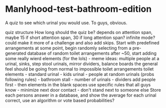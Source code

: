 # Manlyhood-test-bathroom-edition
A quiz to see which urinal you would use. To guys, obvious.

quiz structure
How long should the quiz be? depends on attention span, maybe 15 if short attention span, 30 if long attention span? infinite mode?
could make it more of a challenge and also add skips.
Start with predefined arrangements
at some point, begin randomly selecting from a pre-generated database of random toilet arrangements
after ~50, start adding some really wierd elements (for the lols)
    - meme ideas: multiple people at a urinal, sinks, step stool urinals, mirror dividers, balance boards
the general feel should be going from normal to impossible toilet arrangements
toilet elements
    - standard urinal
    - kids urinal
    - people at random urinals (probs following rules)
    - bathroom stall
    - number of urinals
    - dividers
add people first - then elements in the blank spaces
use specific rules that all guys know
    - minimize next door contact
    - don't stand next to someone else
Store each persons answer in a database, and show the average for each urinal
correct, use an algorithm or vote based probabilities?